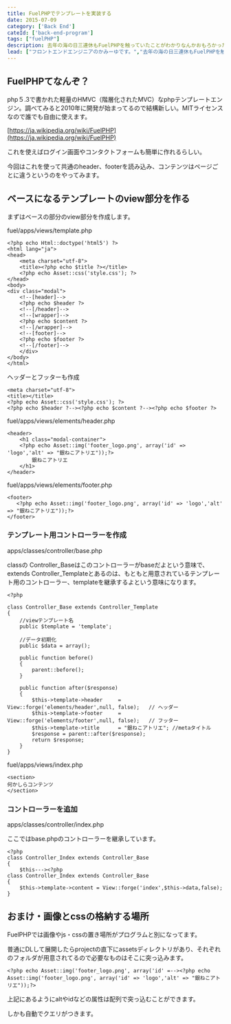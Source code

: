 ```yaml
---
title: FuelPHPでテンプレートを実装する
date: 2015-07-09
category: ['Back End']
cateId: ['back-end-program']
tags: ["fuelPHP"]
description: 去年の海の日三連休もFuelPHPを触っていたことがわかりなんかおもろかったです。とりあえず、FuelPHPでテンプレートを作ったのでまとめます。
lead: ["フロントエンドエンジニアのかみーゆです。","去年の海の日三連休もFuelPHPを触っていたことがわかりなんかおもろかったです。","とりあえず、FuelPHPでテンプレートを作ったのでまとめます。"]
---
```

## FuelPHPてなんぞ？
php５.3で書かれた軽量のHMVC（階層化されたMVC）なphpテンプレートエンジン。調べてみると2010年に開発が始まってるので結構新しい。MITライセンスなので誰でも自由に使えます。

[https://ja.wikipedia.org/wiki/FuelPHP](https://ja.wikipedia.org/wiki/FuelPHP)

これを使えばログイン画面やコンタクトフォームも簡単に作れるらしい。

今回はこれを使って共通のheader、footerを読み込み、コンテンツはページごとに違うというのをやってみます。
## ベースになるテンプレートのview部分を作る
まずはベースの部分のview部分を作成します。

fuel/apps/views/template.php
```
<?php echo Html::doctype('html5') ?>
<html lang="ja">
<head>
    <meta charset="utf-8">
    <title><?php echo $title ?></title>
    <?php echo Asset::css('style.css'); ?>
</head>
<body>
<div class="modal">
    <!--[header]-->
    <?php echo $header ?>
    <!--[/header]-->
    <!--[wrapper]-->
    <?php echo $content ?>
    <!--[/wrapper]-->
    <!--[footer]-->
    <?php echo $footer ?>
    <!--[/footer]-->
    </div>
</body>
</html>
```
ヘッダーとフッターも作成
```
<meta charset="utf-8">
<title></title>
<?php echo Asset::css('style.css'); ?>
<?php echo $header ?--><?php echo $content ?--><?php echo $footer ?>
```
fuel/apps/views/elements/header.php
```
<header>
    <h1 class="modal-container">
    <?php echo Asset::img('footer_logo.png', array('id' => 'logo','alt' => "銀ねこアトリエ"));?>
        銀ねこアトリエ
    </h1>
</header>
```
fuel/apps/views/elements/footer.php
```
<footer>
   <?php echo Asset::img('footer_logo.png', array('id' => 'logo','alt' => "銀ねこアトリエ"));?>
</footer>
```
### テンプレート用コントローラーを作成
apps/classes/controller/base.php

classの Controller_Baseはこのコントローラーがbaseだよという意味で、extends Controller_Templateとあるのは、もともと用意されているテンプレート用のコントローラー、templateを継承するよという意味になります。
```
<?php

class Controller_Base extends Controller_Template
{
    //viewテンプレート名
    public $template = 'template';

    //データ初期化
    public $data = array();

    public function before()
    {
        parent::before();
    }

    public function after($response)
    {
        $this->template->header     = View::forge('elements/header',null, false);   // ヘッダー
        $this->template->footer     = View::forge('elements/footer',null, false);   // フッター
        $this->template->title      = "銀ねこアトリエ"; //metaタイトル
        $response = parent::after($response);
        return $response;
    }
}
```
fuel/apps/views/index.php
```
<section>
何かしらコンテンツ
</section>
```
### コントローラーを追加
apps/classes/controller/index.php

ここではbase.phpのコントローラーを継承しています。
```
<?php
class Controller_Index extends Controller_Base
{
    $this---><?php
class Controller_Index extends Controller_Base
{
    $this->template->content = View::forge('index',$this->data,false);
}
```
## おまけ・画像とcssの格納する場所
FuelPHPでは画像やjs・cssの置き場所がプログラムと別になってます。

普通にDLして展開したらprojectの直下にassetsディレクトリがあり、それぞれのフォルダが用意されてるので必要なものはそこに突っ込みます。
```
<?php echo Asset::img('footer_logo.png', array('id' =--><?php echo Asset::img('footer_logo.png', array('id' => 'logo','alt' => "銀ねこアトリエ"));?>
```
上記にあるようにaltやidなどの属性は配列で突っ込むことができます。

しかも自動でクエリがつきます。
